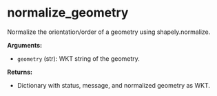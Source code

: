 # normalize_geometry

Normalize the orientation/order of a geometry using shapely.normalize.

**Arguments:**

- `geometry` (str): WKT string of the geometry.

**Returns:**

- Dictionary with status, message, and normalized geometry as WKT.
